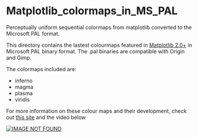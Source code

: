 # Matplotlib_colormaps_in_MS_PAL
Perceptually uniform sequential colormaps from matplotlib converted to the Microsoft PAL format.

This directory contains the lastest colourmaps featured in [Matplotlib 2.0+](https://matplotlib.org/) in Microsoft PAL binary format. 
The .pal binaries are compatible with Origin and Gimp. 

The colormaps included are:
* inferno
* magma
* plasma
* viridis

For more information on these colour maps and their development, check out [this site](https://bids.github.io/colormap/) and the video below

[![IMAGE NOT FOUND](https://img.youtube.com/vi/xAoljeRJ3lU/0.jpg)](https://www.youtube.com/watch?v=xAoljeRJ3lU "A Better Default Colormap for Matplotlib | SciPy 2015 | Nathaniel Smith and Stéfan van der Walt")
